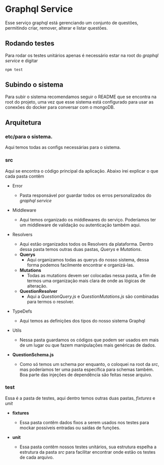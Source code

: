 # Graphql Service

Esse serviço graphql está gerenciando um conjunto de questões, permitindo criar, remover, alterar e listar questões.

## Rodando testes
Para rodar os testes unitários apenas é necessário estar na root do *graphql service* e digitar
```
npm test
```

## Subindo o sistema
Para subir o sistema recomendamos seguir o README que se encontra na root do projeto, uma vez que esse sistema está configurado para usar as conexões do docker para conversar com o mongoDB.

## Arquitetura

### etc/para o sistema.
Aqui temos todas as configs necessárias para o sistema.

### src
Aqui se encontra o código principal da aplicação. Abaixo irei explicar o que cada pasta contêm
- Error
  - Pasta responsável por guardar todos os erros personalizados do *graphql service*
- Middleware
  - Aqui temos organizado os middlewares do serviço. Poderíamos ter um middleware de validação ou autenticação também aqui.
- Resolvers
  - Aqui estão organizados todos os Resolvers da plataforma. Dentro dessa pasta temos outras duas pastas, *Querys* e *Mutations*.
  - **Querys**
    - Aqui organizamos todas as querys do nosso sistema, dessa forma podemos facilmente encontrar e organizá-las.
  - **Mutations**
    - Todas as mutations devem ser colocadas nessa pasta, a fim de termos uma organização mais clara de onde as lógicas de alteração.
  - **QuestionResolver**
    - Aqui a *QuestionQuery.js* e *QuestionMutations.js* são combinadas para termos o resolver.

- TypeDefs
  - Aqui temos as definições dos tipos do nosso sistema Graphql

- Utils
  - Nessa pasta guardamos os códigos que podem ser usados em mais de um lugar ou que fazem manipulações mais genéricas de dados.

- **QuestionSchema.js**
  - Como só temos um schema por enquanto, o coloquei na root da *src*, mas poderíamos ter uma pasta específica para schemas também. Boa parte das injeções de dependência são feitas nesse arquivo.

### test
Essa é a pasta de testes, aqui dentro temos outras duas pastas, *fixtures* e *unit*
- **fixtures**
  - Essa pasta contêm dados fixos a serem usados nos testes para mockar possíveis entradas ou saídas de funções.

- **unit**
  - Essa pasta contêm nossos testes unitários, sua estrutura espelha a estrutura da pasta *src* para facilitar encontrar onde estão os testes de cada arquivo.